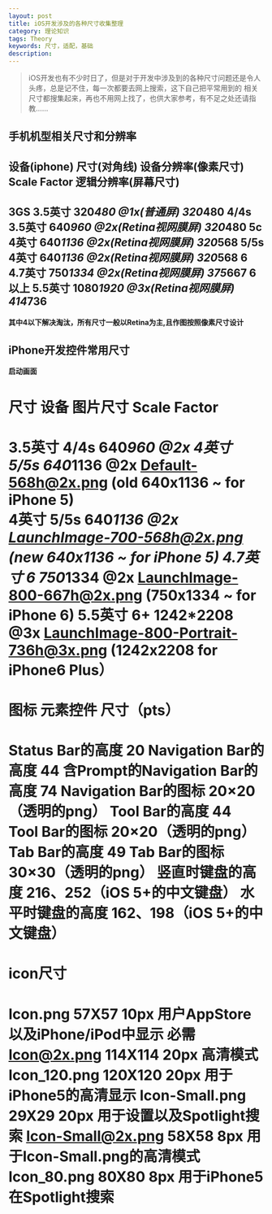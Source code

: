 ```yaml
---
layout: post
title: iOS开发涉及的各种尺寸收集整理
category: 理论知识
tags: Theory
keywords: 尺寸，适配，基础
description: 
---
```


> iOS开发也有不少时日了，但是对于开发中涉及到的各种尺寸问题还是令人头疼，总是记不住，每一次都要去网上搜索，这下自己把平常用到的
相关尺寸都搜集起来，再也不用网上找了，也供大家参考，有不足之处还请指教……


## 手机机型相关尺寸和分辨率

设备(iphone)     尺寸(对角线)      设备分辨率(像素尺寸)       Scale Factor            逻辑分辨率(屏幕尺寸)
--------------------------------------------------------------------------------------------------
3GS              3.5英寸          320*480             @1x(普通屏)                320*480
4/4s             3.5英寸          640*960             @2x(Retina视网膜屏)        320*480
5c               4英寸            640*1136            @2x(Retina视网膜屏)        320*568
5/5s             4英寸            640*1136            @2x(Retina视网膜屏)        320*568
6                4.7英寸          750*1334            @2x(Retina视网膜屏)        375*667
6以上             5.5英寸          1080*1920           @3x(Retina视网膜屏)        414*736
--------------------------------------------------------------------------------------------------
**其中4以下解决淘汰，所有尺寸一般以Retina为主,且作图按照像素尺寸设计**

## iPhone开发控件常用尺寸

**启动画面**

   尺寸             设备       图片尺寸    Scale Factor      
===========================================================================================================
 3.5英寸            4/4s      640*960     @2x
 4英寸              5/5s      640*1136    @2x Default-568h@2x.png (old 640x1136 ~ for iPhone 5)   
 4英寸              5/5s      640*1136    @2x LaunchImage-700-568h@2x.png (new 640x1136 ~ for iPhone 5)
 4.7英寸            6         750*1334    @2x LaunchImage-800-667h@2x.png (750x1334 ~ for iPhone 6)
 5.5英寸            6+        1242*2208   @3x LaunchImage-800-Portrait-736h@3x.png (1242x2208 for iPhone6 Plus）
===========================================================================================================

**图标**
元素控件	                     尺寸（pts）
==================================================
Status Bar的高度	                20
Navigation Bar的高度	            44
含Prompt的Navigation Bar的高度	74
Navigation Bar的图标	           20×20（透明的png）
Tool Bar的高度	                44
Tool Bar的图标	               20×20（透明的png）
Tab Bar的高度                 	49
Tab Bar的图标                 	30×30（透明的png）
竖直时键盘的高度	           216、252（iOS 5+的中文键盘）
水平时键盘的高度	           162、198（iOS 5+的中文键盘）
==================================================

**icon尺寸**
============================================================================
Icon.png                 57X57     10px  用户AppStore以及iPhone/iPod中显示 必需
Icon@2x.png              114X114   20px  高清模式
Icon_120.png             120X120   20px  用于iPhone5的高清显示
Icon-Small.png           29X29     20px  用于设置以及Spotlight搜索
Icon-Small@2x.png        58X58     8px   用于Icon-Small.png的高清模式
Icon_80.png              80X80     8px   用于iPhone5在Spotlight搜索
=============================================================================

